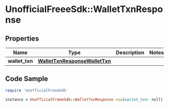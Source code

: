 # UnofficialFreeeSdk::WalletTxnResponse

## Properties

Name | Type | Description | Notes
------------ | ------------- | ------------- | -------------
**wallet_txn** | [**WalletTxnResponseWalletTxn**](WalletTxnResponseWalletTxn.md) |  | 

## Code Sample

```ruby
require 'UnofficialFreeeSdk'

instance = UnofficialFreeeSdk::WalletTxnResponse.new(wallet_txn: null)
```


